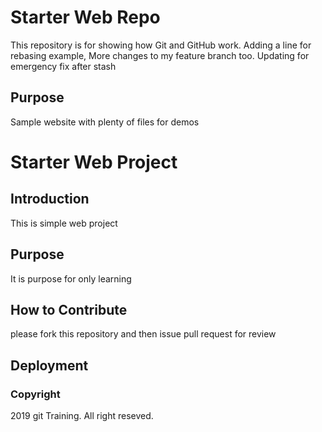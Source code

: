 # Starter Web Repo

This repository is for showing how Git and GitHub work.
Adding a line for rebasing example, More changes
to my feature branch too.
Updating for emergency fix after stash

## Purpose

Sample website with plenty of files for demos
# Starter Web Project

## Introduction
 This is simple web project
## Purpose
 It is purpose for only learning
## How to Contribute
 please fork this repository and then issue pull request for review
## Deployment
### Copyright
2019 git Training. All right reseved.